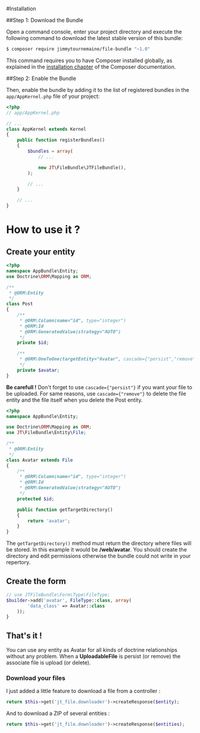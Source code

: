 #Installation

##Step 1: Download the Bundle

Open a command console, enter your project directory and execute the
following command to download the latest stable version of this bundle:

```bash
$ composer require jimmytournemaine/file-bundle "~1.0"
```

This command requires you to have Composer installed globally, as explained
in the [installation chapter](https://getcomposer.org/doc/00-intro.md)
of the Composer documentation.

##Step 2: Enable the Bundle


Then, enable the bundle by adding it to the list of registered bundles
in the `app/AppKernel.php` file of your project:

```php
<?php
// app/AppKernel.php

// ...
class AppKernel extends Kernel
{
    public function registerBundles()
    {
        $bundles = array(
            // ...

            new JT\FileBundle\JTFileBundle(),
        );

        // ...
    }

    // ...
}
```

# How to use it ?

## Create your entity

```php
<?php
namespace AppBundle\Entity;
use Doctrine\ORM\Mapping as ORM;

/**
 * @ORM\Entity
 */
class Post
{
    /**
     * @ORM\Column(name="id", type="integer")
     * @ORM\Id
     * @ORM\GeneratedValue(strategy="AUTO")
     */
    private $id;

    /**
     * @ORM\OneToOne(targetEntity="Avatar", cascade={"persist","remove"})
     */
    private $avatar;
}

```

__Be carefull !__ Don't forget to use ```cascade={"persist"}``` if you want your file to be uploaded.
For same reasons, use ```cascade={"remove"}``` to delete the file entity and the file itself when you delete the Post entity.

```php
<?php
namespace AppBundle\Entity;

use Doctrine\ORM\Mapping as ORM;
use JT\FileBundle\Entity\File;

/**
 * @ORM\Entity
 */
class Avatar extends File
{
    /**
     * @ORM\Column(name="id", type="integer")
     * @ORM\Id
     * @ORM\GeneratedValue(strategy="AUTO")
     */
    protected $id;

    public function getTargetDirectory()
    {
        return 'avatar';
    }
}
```

The ```getTargetDirectory()``` method must return the directory where files will be stored. In this example it would be **/web/avatar**. You should create the directory and edit permissions otherwise the bundle could not write in your repertory.

## Create the form

```php
// use JTFileBundle\Form\Type\FileType;
$builder->add('avatar', FileType::class, array(
        'data_class' => Avatar::class
    ));
}
```

## That's it !

You can use any entity as Avatar for all kinds of doctrine relationships without any problem.
When a **UploadableFile** is persist (or remove) the associate file is upload (or delete).

### Download your files

I just added a little feature to download a file from a controller :
```php
return $this->get('jt_file.downloader')->createResponse($entity);
```

And to download a ZIP of several entities :
```php
return $this->get('jt_file.downloader')->createResponse($entities);
```